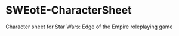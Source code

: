 SWEotE-CharacterSheet
=====================

Character sheet for Star Wars: Edge of the Empire roleplaying game
